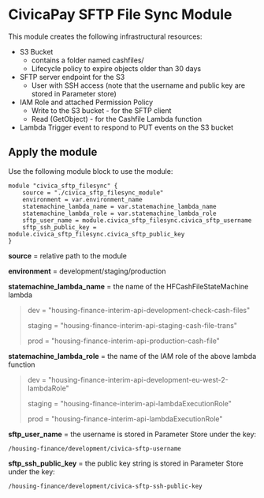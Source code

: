 # CivicaPay SFTP File Sync Module
This module creates the following infrastructural resources:

 - S3 Bucket
	 - contains a folder named cashfiles/
	 - Lifecycle policy to expire objects older than 30 days
 - SFTP server endpoint for the S3 
	 - User with SSH access (note that the username and public key are stored in Parameter store)
 - IAM Role and attached Permission Policy
	 - Write to the S3 bucket - for the SFTP client
	 - Read (GetObject) - for the Cashfile Lambda function
 - Lambda Trigger event to respond to PUT events on the S3 bucket

## Apply the module
Use the following module block to use the module:

    module "civica_sftp_filesync" {
	    source = "./civica_sftp_filesync_module"
	    environment = var.environment_name
	    statemachine_lambda_name = var.statemachine_lambda_name
	    statemachine_lambda_role = var.statemachine_lambda_role
	    sftp_user_name = module.civica_sftp_filesync.civica_sftp_username
	    sftp_ssh_public_key = module.civica_sftp_filesync.civica_sftp_public_key
    }

**source** = relative path to the module

**environment** = development/staging/production

**statemachine_lambda_name** = the name of the HFCashFileStateMachine lambda

> dev = "housing-finance-interim-api-development-check-cash-files"
> 
> staging = "housing-finance-interim-api-staging-cash-file-trans"
> 
> prod = "housing-finance-interim-api-production-cash-file"

**statemachine_lambda_role** = the name of the IAM role of the above lambda function

> dev = "housing-finance-interim-api-development-eu-west-2-lambdaRole"
> 
> staging = "housing-finance-interim-api-lambdaExecutionRole"
> 
> prod = "housing-finance-interim-api-lambdaExecutionRole"

**sftp_user_name** = the username is stored in Parameter Store under the key: 

    /housing-finance/development/civica-sftp-username

**sftp_ssh_public_key** = the public key string is stored in Parameter Store under the key:

    /housing-finance/development/civica-sftp-ssh-public-key

